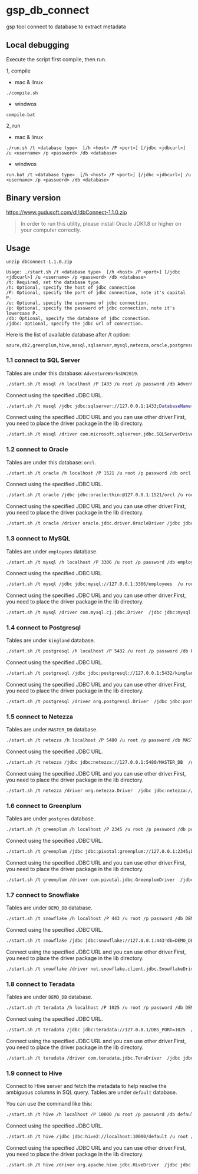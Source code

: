 # gsp_db_connect
gsp tool connect to database to extract metadata

## Local debugging
Execute the script first compile, then run.

1, compile
- mac & linux
```
./compile.sh
```
- windwos
```
compile.bat
```

2, run
- mac & linux
```
./run.sh /t <database type>  [/h <host> /P <port>] [/jdbc <jdbcurl>] /u <username> /p <password> /db <database>
```
- windwos
```
run.bat /t <database type>  [/h <host> /P <port>] [/jdbc <jdbcurl>] /u <username> /p <password> /db <database>
```

## Binary version
https://www.gudusoft.com/dl/dbConnect-1.1.0.zip

> In order to run this utility, please install Oracle JDK1.8 or higher on your computer correctly.

## Usage
```
unzip dbConnect-1.1.0.zip

Usage: ./start.sh /t <database type>  [/h <host> /P <port>] [/jdbc <jdbcurl>] /u <username> /p <password> /db <database>
/t: Required, set the database type.
/h: Optional, specify the host of jdbc connection
/P: Optional, specify the port of jdbc connection, note it's capital P.
/u: Optional, specify the username of jdbc connection.
/p: Optional, specify the password of jdbc connection, note it's lowercase P.
/db: Optional, specify the database of jdbc connection.
/jdbc: Optional, specify the jdbc url of connection.
```


Here is the list of available database after /t option:
```
azure,db2,greenplum,hive,mssql,sqlserver,mysql,netezza,oracle,postgresql,postgres,redshift,snowflake,teradata
```

> 

### 1.1 connect to SQL Server
Tables are under this database: `AdventureWorksDW2019`.

```sh
./start.sh /t mssql /h localhost /P 1433 /u root /p password /db AdventureWorksDW2019  
```

Connect using the specified JDBC URL.

```sh
./start.sh /t mssql /jdbc jdbc:sqlserver://127.0.0.1:1433;DatabaseName=AdventureWorksDW2019  /u root /p password 
```

Connect using the specified JDBC URL and you can use other driver.First, you need to place the driver package in the lib directory.

```sh
./start.sh /t mssql /driver com.microsoft.sqlserver.jdbc.SQLServerDriver /jdbc jdbc:sqlserver://127.0.0.1:1433;DatabaseName=AdventureWorksDW2019  /u root /p password 
```

### 1.2 connect to Oracle
Tables are under this database: `orcl`.

```sh
./start.sh /t oracle /h localhost /P 1521 /u root /p password /db orcl 
```

Connect using the specified JDBC URL.

```sh
./start.sh /t oracle /jdbc jdbc:oracle:thin:@127.0.0.1:1521/orcl /u root /p password
```

Connect using the specified JDBC URL and you can use other driver.First, you need to place the driver package in the lib directory.

```sh
./start.sh /t oracle /driver oracle.jdbc.driver.OracleDriver /jdbc jdbc:oracle:thin:@127.0.0.1:1521/orcl /u root /p password
```

### 1.3 connect to MySQL
Tables are under `employees` database.

```sh
./start.sh /t mysql /h localhost /P 3306 /u root /p password /db employees  
```

Connect using the specified JDBC URL.

```sh
./start.sh /t mysql /jdbc jdbc:mysql://127.0.0.1:3306/employees  /u root /p password   
```

Connect using the specified JDBC URL and you can use other driver.First, you need to place the driver package in the lib directory.

```sh
./start.sh /t mysql /driver com.mysql.cj.jdbc.Driver  /jdbc jdbc:mysql://127.0.0.1:3306/employees  /u root /p password   
```

### 1.4 connect to Postgresql
Tables are under `kingland` database.

```sh
./start.sh /t postgresql /h localhost /P 5432 /u root /p password /db kingland  
```

Connect using the specified JDBC URL.

```sh
./start.sh /t postgresql /jdbc jdbc:postgresql://127.0.0.1:5432/kingland  /u root /p password   
```

Connect using the specified JDBC URL and you can use other driver.First, you need to place the driver package in the lib directory.

```sh
./start.sh /t postgresql /driver org.postgresql.Driver  /jdbc jdbc:postgresql://127.0.0.1:5432/kingland  /u root /p password   
```

### 1.5 connect to Netezza
Tables are under `MASTER_DB` database.

```sh
./start.sh /t netezza /h localhost /P 5480 /u root /p password /db MASTER_DB  
```

Connect using the specified JDBC URL.

```sh
./start.sh /t netezza /jdbc jdbc:netezza://127.0.0.1:5480/MASTER_DB  /u root /p password   
```

Connect using the specified JDBC URL and you can use other driver.First, you need to place the driver package in the lib directory.

```sh
./start.sh /t netezza /driver org.netezza.Driver  /jdbc jdbc:netezza://127.0.0.1:5480/MASTER_DB  /u root /p password   
```

### 1.6 connect to Greenplum
Tables are under `postgres` database.

```sh
./start.sh /t greenplum /h localhost /P 2345 /u root /p password /db postgres  
```

Connect using the specified JDBC URL.

```sh
./start.sh /t greenplum /jdbc jdbc:pivotal:greenplum://127.0.0.1:2345;DatabaseName=postgres  /u root /p password   
```

Connect using the specified JDBC URL and you can use other driver.First, you need to place the driver package in the lib directory.

```sh
./start.sh /t greenplum /driver com.pivotal.jdbc.GreenplumDriver  /jdbc jdbc:pivotal:greenplum://127.0.0.1:2345;DatabaseName=postgres  /u root /p password   
```

### 1.7 connect to Snowflake
Tables are under `DEMO_DB` database.

```sh
./start.sh /t snowflake /h localhost /P 443 /u root /p password /db DEMO_DB  
```

Connect using the specified JDBC URL.

```sh
./start.sh /t snowflake /jdbc jdbc:snowflake://127.0.0.1:443?db=DEMO_DB  /u root /p password   
```

Connect using the specified JDBC URL and you can use other driver.First, you need to place the driver package in the lib directory.

```sh
./start.sh /t snowflake /driver net.snowflake.client.jdbc.SnowflakeDriver  /jdbc jdbc:snowflake://127.0.0.1:443?db=DEMO_DB  /u root /p password   
```

### 1.8 connect to Teradata
Tables are under `DEMO_DB` database.

```sh
./start.sh /t teradata /h localhost /P 1025 /u root /p password /db DEMO_DB  
```

Connect using the specified JDBC URL.

```sh
./start.sh /t teradata /jdbc jdbc:teradata://127.0.0.1/DBS_PORT=1025  /u root /p password   
```

Connect using the specified JDBC URL and you can use other driver.First, you need to place the driver package in the lib directory.

```sh
./start.sh /t teradata /driver com.teradata.jdbc.TeraDriver  /jdbc jdbc:teradata://127.0.0.1/DBS_PORT=1025  /u root /p password   
```

### 1.9 connect to Hive
Connect to Hive server and fetch the metadata to help resolve the ambiguous columns in SQL query.
Tables are under `default` database.

You can use the command like this:
```sh
./start.sh /t hive /h localhost /P 10000 /u root /p password /db default  
```
Connect using the specified JDBC URL.

```sh
./start.sh /t hive /jdbc jdbc:hive2://localhost:10000/default /u root /p password  
```

Connect using the specified JDBC URL and you can use other driver.First, you need to place the driver package in the lib directory.

```sh
./start.sh /t hive /driver org.apache.hive.jdbc.HiveDriver  /jdbc jdbc:hive2://localhost:10000/default /u root /p password  
```

